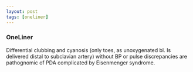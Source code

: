 ```yaml
---
layout: post
tags: [oneliner]
---
```



### OneLiner

Differential clubbing and cyanosis (only toes, as unoxygenated bl. Is delivered distal to subclavian artery) without BP or pulse discrepancies are pathognomic of PDA complicated by Eisenmenger syndrome.
